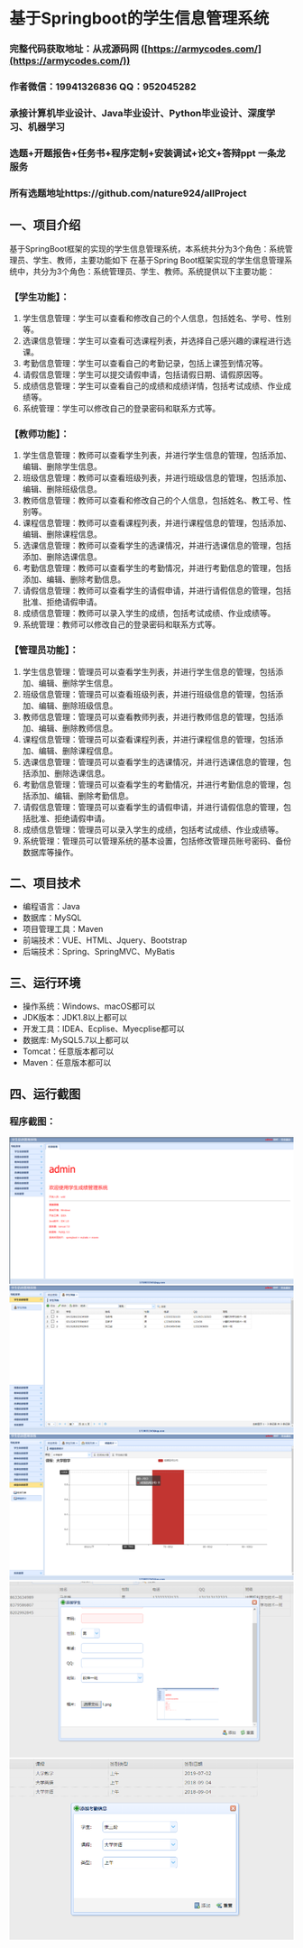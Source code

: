 基于Springboot的学生信息管理系统
=
### 完整代码获取地址：从戎源码网 ([https://armycodes.com/](https://armycodes.com/))
### 作者微信：19941326836  QQ：952045282 
### 承接计算机毕业设计、Java毕业设计、Python毕业设计、深度学习、机器学习
### 选题+开题报告+任务书+程序定制+安装调试+论文+答辩ppt 一条龙服务
### 所有选题地址https://github.com/nature924/allProject

一、项目介绍
---
基于SpringBoot框架的实现的学生信息管理系统，本系统共分为3个角色：系统管理员、学生、教师，主要功能如下
在基于Spring Boot框架实现的学生信息管理系统中，共分为3个角色：系统管理员、学生、教师。系统提供以下主要功能：

### 【学生功能】：
1. 学生信息管理：学生可以查看和修改自己的个人信息，包括姓名、学号、性别等。
2. 选课信息管理：学生可以查看可选课程列表，并选择自己感兴趣的课程进行选课。
3. 考勤信息管理：学生可以查看自己的考勤记录，包括上课签到情况等。
4. 请假信息管理：学生可以提交请假申请，包括请假日期、请假原因等。
5. 成绩信息管理：学生可以查看自己的成绩和成绩详情，包括考试成绩、作业成绩等。
6. 系统管理：学生可以修改自己的登录密码和联系方式等。

### 【教师功能】：
1. 学生信息管理：教师可以查看学生列表，并进行学生信息的管理，包括添加、编辑、删除学生信息。
2. 班级信息管理：教师可以查看班级列表，并进行班级信息的管理，包括添加、编辑、删除班级信息。
3. 教师信息管理：教师可以查看和修改自己的个人信息，包括姓名、教工号、性别等。
4. 课程信息管理：教师可以查看课程列表，并进行课程信息的管理，包括添加、编辑、删除课程信息。
5. 选课信息管理：教师可以查看学生的选课情况，并进行选课信息的管理，包括添加、删除选课信息。
6. 考勤信息管理：教师可以查看学生的考勤情况，并进行考勤信息的管理，包括添加、编辑、删除考勤信息。
7. 请假信息管理：教师可以查看学生的请假申请，并进行请假信息的管理，包括批准、拒绝请假申请。
8. 成绩信息管理：教师可以录入学生的成绩，包括考试成绩、作业成绩等。
9. 系统管理：教师可以修改自己的登录密码和联系方式等。


### 【管理员功能】：
1. 学生信息管理：管理员可以查看学生列表，并进行学生信息的管理，包括添加、编辑、删除学生信息。
2. 班级信息管理：管理员可以查看班级列表，并进行班级信息的管理，包括添加、编辑、删除班级信息。
3. 教师信息管理：管理员可以查看教师列表，并进行教师信息的管理，包括添加、编辑、删除教师信息。
4. 课程信息管理：管理员可以查看课程列表，并进行课程信息的管理，包括添加、编辑、删除课程信息。
5. 选课信息管理：管理员可以查看学生的选课情况，并进行选课信息的管理，包括添加、删除选课信息。
6. 考勤信息管理：管理员可以查看学生的考勤情况，并进行考勤信息的管理，包括添加、编辑、删除考勤信息。
7. 请假信息管理：管理员可以查看学生的请假申请，并进行请假信息的管理，包括批准、拒绝请假申请。
8. 成绩信息管理：管理员可以录入学生的成绩，包括考试成绩、作业成绩等。
9. 系统管理：管理员可以管理系统的基本设置，包括修改管理员账号密码、备份数据库等操作。







二、项目技术
---
- 编程语言：Java
- 数据库：MySQL
- 项目管理工具：Maven
- 前端技术：VUE、HTML、Jquery、Bootstrap
- 后端技术：Spring、SpringMVC、MyBatis

三、运行环境
---
- 操作系统：Windows、macOS都可以
- JDK版本：JDK1.8以上都可以
- 开发工具：IDEA、Ecplise、Myecplise都可以
- 数据库: MySQL5.7以上都可以
- Tomcat：任意版本都可以
- Maven：任意版本都可以

四、运行截图
---


### 程序截图：
![image/1.png](image/1.png)
![image/1.png](image/2.png)
![image/1.png](image/3.png)
![image/1.png](image/4.png)
![image/1.png](image/5.png)



